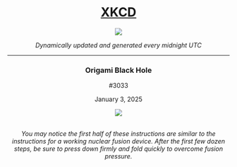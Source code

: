
<h1 align="center"><a href="https://xkcd.com">XKCD</a></h1>
<div align="center">
    <img src="https://img.shields.io/github/last-commit/ShashashankThakur/XKCD?label=last%20updated" />
</div>

<p align="center"><i>Dynamically updated and generated every midnight UTC</i></p>
<hr>
<div align="center">
    <h3><strong>Origami Black Hole</strong></h3>
    <p>#3033</p>
    <p>January 3, 2025</p>
    <img src="https://imgs.xkcd.com/comics/origami_black_hole.png">
    <br></br>
    <p><i>You may notice the first half of these instructions are similar to the instructions for a working nuclear fusion device. After the first few dozen steps, be sure to press down firmly and fold quickly to overcome fusion pressure.</i></p>
</div>
